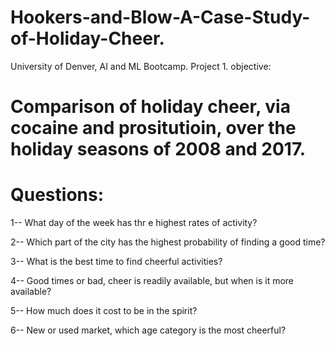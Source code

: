 # Hookers-and-Blow-A-Case-Study-of-Holiday-Cheer.
University of Denver, AI and ML Bootcamp. Project 1.
objective:

# Comparison of holiday cheer, via cocaine and prositutioin, over the holiday seasons of 2008 and 2017.

# Questions: 

  1-- What day of the week has thr e highest rates of activity?
  
  2-- Which part of the city has the highest probability of finding a good time?
  
  3-- What is the best time to find cheerful activities?
  
  4-- Good times or bad, cheer is readily available, but when is it more available?
  
  5-- How much does it cost to be in the spirit?

  6-- New or used market, which age category is the most cheerful?

